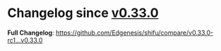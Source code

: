 # Changelog since [v0.33.0](https://github.com/Edgenesis/shifu/releases/tag/v0.33.0)

**Full Changelog**: https://github.com/Edgenesis/shifu/compare/v0.33.0-rc1...v0.33.0